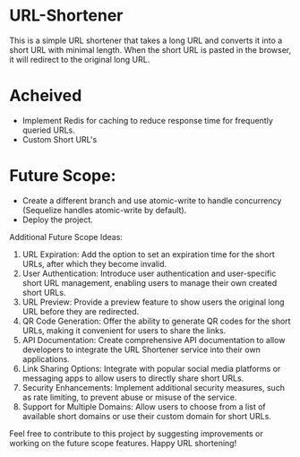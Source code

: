 # URL-Shortener

This is a simple URL shortener that takes a long URL and converts it into a short URL with minimal length. When the short URL is pasted in the browser, it will redirect to the original long URL.

# Acheived
- Implement Redis for caching to reduce response time for frequently queried URLs.
- Custom Short URL's

# Future Scope:
- Create a different branch and use atomic-write to handle concurrency (Sequelize handles atomic-write by default).
- Deploy the project.

Additional Future Scope Ideas:
1. URL Expiration: Add the option to set an expiration time for the short URLs, after which they become invalid.
2. User Authentication: Introduce user authentication and user-specific short URL management, enabling users to manage their own created short URLs.
3. URL Preview: Provide a preview feature to show users the original long URL before they are redirected.
4. QR Code Generation: Offer the ability to generate QR codes for the short URLs, making it convenient for users to share the links.
5. API Documentation: Create comprehensive API documentation to allow developers to integrate the URL Shortener service into their own applications.
6. Link Sharing Options: Integrate with popular social media platforms or messaging apps to allow users to directly share short URLs.
7. Security Enhancements: Implement additional security measures, such as rate limiting, to prevent abuse or misuse of the service.
8. Support for Multiple Domains: Allow users to choose from a list of available short domains or use their custom domain for short URLs.

Feel free to contribute to this project by suggesting improvements or working on the future scope features. Happy URL shortening!
